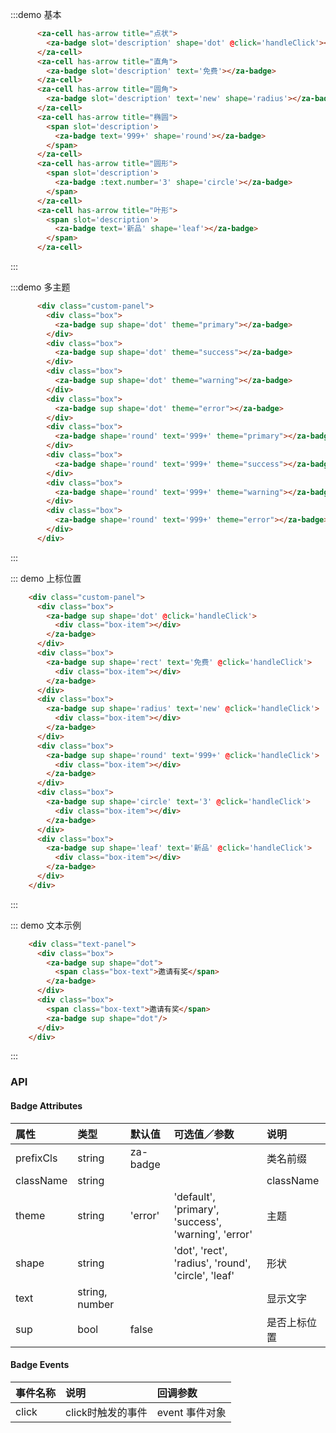 <script>
export default {
  data() {
    return {
    }
  },
  methods: {
    handleClick(e) {
      console.log(e);
    },
  },
};
</script>

:::demo 基本
```html
      <za-cell has-arrow title="点状">
        <za-badge slot='description' shape='dot' @click='handleClick'></za-badge>
      </za-cell>
      <za-cell has-arrow title="直角">
        <za-badge slot='description' text='免费'></za-badge>
      </za-cell>
      <za-cell has-arrow title="圆角">
        <za-badge slot='description' text='new' shape='radius'></za-badge>
      </za-cell>
      <za-cell has-arrow title="椭圆">
        <span slot='description'>
          <za-badge text='999+' shape='round'></za-badge>
        </span>
      </za-cell>
      <za-cell has-arrow title="圆形">
        <span slot='description'>
          <za-badge :text.number='3' shape='circle'></za-badge>
        </span>
      </za-cell>
      <za-cell has-arrow title="叶形">
        <span slot='description'>
          <za-badge text='新品' shape='leaf'></za-badge>
        </span>
      </za-cell>
```
:::

:::demo 多主题
```html
      <div class="custom-panel">
        <div class="box">
          <za-badge sup shape='dot' theme="primary"></za-badge>
        </div>
        <div class="box">
          <za-badge sup shape='dot' theme="success"></za-badge>
        </div>
        <div class="box">
          <za-badge sup shape='dot' theme="warning"></za-badge>
        </div>
        <div class="box">
          <za-badge sup shape='dot' theme="error"></za-badge>
        </div>
        <div class="box">
          <za-badge shape='round' text='999+' theme="primary"></za-badge>
        </div>
        <div class="box">
          <za-badge shape='round' text='999+' theme="success"></za-badge>
        </div>
        <div class="box">
          <za-badge shape='round' text='999+' theme="warning"></za-badge>
        </div>
        <div class="box">
          <za-badge shape='round' text='999+' theme="error"></za-badge>
        </div>
      </div>
```
:::

::: demo 上标位置
```html
    <div class="custom-panel">
      <div class="box">
        <za-badge sup shape='dot' @click='handleClick'>
          <div class="box-item"></div>
        </za-badge>
      </div>
      <div class="box">
        <za-badge sup shape='rect' text='免费' @click='handleClick'>
          <div class="box-item"></div>
        </za-badge>
      </div>
      <div class="box">
        <za-badge sup shape='radius' text='new' @click='handleClick'>
          <div class="box-item"></div>
        </za-badge>
      </div>
      <div class="box">
        <za-badge sup shape='round' text='999+' @click='handleClick'>
          <div class="box-item"></div>
        </za-badge>
      </div>
      <div class="box">
        <za-badge sup shape='circle' text='3' @click='handleClick'>
          <div class="box-item"></div>
        </za-badge>
      </div>
      <div class="box">
        <za-badge sup shape='leaf' text='新品' @click='handleClick'>
          <div class="box-item"></div>
        </za-badge>
      </div>
    </div>
```
:::

::: demo 文本示例
```html
    <div class="text-panel">
      <div class="box">
        <za-badge sup shape="dot">
          <span class="box-text">邀请有奖</span>
        </za-badge>
      </div>
      <div class="box">
        <span class="box-text">邀请有奖</span>
        <za-badge sup shape="dot"/>
      </div>
    </div>
```
:::

### API

#### Badge Attributes

| 属性 | 类型 | 默认值 | 可选值／参数 | 说明 |
| :--- | :--- | :--- | :--- | :--- |
| prefixCls | string | za-badge | | 类名前缀 |
| className | string |  | | className |
| theme | string | 'error' | 'default', 'primary', 'success', 'warning', 'error' | 主题 |
| shape | string | | 'dot', 'rect', 'radius', 'round', 'circle', 'leaf' | 形状 |
| text | string, number | | | 显示文字 |
| sup | bool | false | | 是否上标位置 |

#### Badge Events
| 事件名称 | 说明 | 回调参数 |
| :--- | :--- | :--- |
| click | click时触发的事件 | event 事件对象 |